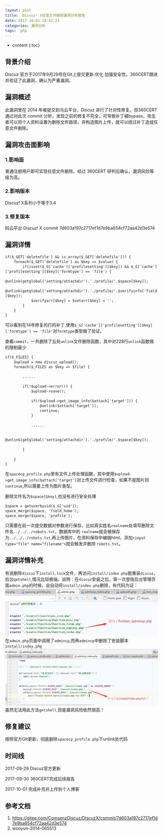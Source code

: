 ```yaml
---
layout: post
title:  Discuz! X任意文件删除漏洞分析报告
date: 2017-10-01 18:42:23
categories: 漏洞分析
tags:  php 
---
```


* content
{:toc}

## 背景介绍

Discuz 官方于2017年9月29号在Git上提交更新:优化 加强安全性。360CERT跟进并验证了此漏洞，确认为严重漏洞。






	



## 漏洞概述

此漏洞曾在 2014 年被提交到乌云平台，Discuz 进行了针对性修复。但360CERT 通过对此次 commit 分析，发现之前的修复不完全，可导致补丁被bypass，攻击者可以将个人资料设置为删除文件路径，并构造图片上传，就可以绕过补丁造成任意文件删除。

## 漏洞攻击面影响

### 1.影响面

普通注册用户即可实现任意文件删除。经过 360CERT 研判后确认，漏洞风险等级为高。


### 2.影响版本

Discuz! X系列小于等于3.4 

### 3.修复版本

码云平台 Discuz! X commit 7d603a197c2717ef1d7e9ba654cf72aa42d3e574

## 漏洞详情

	if($_GET['deletefile'] && is_array($_GET['deletefile'])) {
		foreach($_GET['deletefile'] as $key => $value) {
			if(isset($_G['cache']['profilesetting'][$key]) && $_G['cache']['profilesetting'][$key]['formtype'] == 'file') {
				@unlink(getglobal('setting/attachdir').'./profile/'.$space[$key]);
				@unlink(getglobal('setting/attachdir').'./profile/'.$verifyinfo['field'][$key]);
				$verifyarr[$key] = $setarr[$key] = '';
			}
		}
	}

可以看到在14年修复的打的补丁,使用```$_G['cache']['profilesetting'][$key]['formtype'] == 'file'```对```formtype```类型做了验证。

查看```commit```，一共删除了五处```unlink```文件删除函数，其中对228行```unlink```函数做的限制最少

	if($_FILES) {
		$upload = new discuz_upload();
		foreach($_FILES as $key => $file) {

			......

			if(!$upload->error()) {
				$upload->save();

				if(!$upload->get_image_info($attach['target'])) {
					@unlink($attach['target']);
					continue;
				}
				
				......

				@unlink(getglobal('setting/attachdir').'./profile/'.$space[$key]);
				
			}

		}
	}

 在```spacecp_profile.php```里有文件上传处理函数，其中使用```$upload->get_image_info($attach['target']```对上传文件进行检查，如果不是图片则```continue```,所以需要上传为图片类型。

删除文件名为```$space[$key]```,也没有进行安全处理

	$space = getuserbyuid($_G['uid']);
	space_merge($space, 'field_home');
	space_merge($space, 'profile');

只需要在前一次提交数据对参数进行保存，比如真实姓名```realname```处填写删除文件名```../../../robots.txt```，数据库中的 ```realname```就会被保存为```../../../robots.txt```,再上传图片，在资料保存中编辑html，添加```<input type="file" name="filename">```就会触发并删除 ```robots.txt```。

## 漏洞详情补充

有说删除```discuz```下```install.lock```文件，再访问```install/index.php```能重装```discuz```，后台```getshell```,情况比较极端。说明：在```discuz```安装之后，第一次登陆后台管理页面```admin.php```的时候，会自动将```install/index.php```删除，有代码为证：
![admin页面部分代码](https://raw.githubusercontent.com/SuperXiaoxiong/SuperXiaoxiong.github.io/master/img/discuz.jpg)
在```admin.php```页面中调用了```admincp```,而再```admincp```中删除了安装脚本```install/index.php```
![admincp_index.php页面部分代码](https://raw.githubusercontent.com/SuperXiaoxiong/SuperXiaoxiong.github.io/master/img/discuz2.jpg)
虽然无法用此方法```getshell```,但是漏洞风险依然很高！

## 修复建议

按照官方GIt更新，彻底删除```spacecp_profile.php```下unlink处代码

## 时间线

2017-09-29 Discuz官方更新

2017-09-30 360CERT完成后续报告

2017-10-01 完成补充并上传到个人博客

## 参考文档

1. https://gitee.com/ComsenzDiscuz/DiscuzX/commit/7d603a197c2717ef1d7e9ba654cf72aa42d3e574
2. wooyun-2014-065513
	
